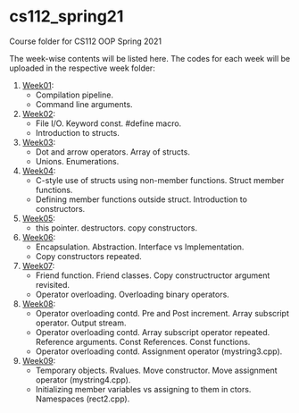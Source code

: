 # cs112_spring21
Course folder for CS112 OOP Spring 2021

The week-wise contents will be listed here. The codes for each week will be uploaded in the respective week folder:

1. [Week01](week01/):
	* Compilation pipeline.
	* Command line arguments.
2. [Week02](week02/):
	* File I/O. Keyword const. #define macro.
	* Introduction to structs.
3. [Week03](week03/):
	* Dot and arrow operators. Array of structs.
	* Unions. Enumerations.
4. [Week04](week04/):
	* C-style use of structs using non-member functions. Struct member functions.
	* Defining member functions outside struct. Introduction to constructors.
5. [Week05](week05/):
	* this pointer. destructors. copy constructors.
6. [Week06](week06/):
	* Encapsulation. Abstraction. Interface vs Implementation.
	* Copy constructors repeated.
7. [Week07](week07/):
	* Friend function. Friend classes. Copy constructructor argument revisited.
	* Operator overloading. Overloading binary operators.
8. [Week08](week08/):
	* Operator overloading contd. Pre and Post increment. Array subscript operator. Output stream.
	* Operator overloading contd. Array subscript operator repeated. Reference arguments. Const References. Const functions.
	* Operator overloading contd. Assignment operator (mystring3.cpp).
9. [Week09](week09/):
	* Temporary objects. Rvalues. Move constructor. Move assignment operator (mystring4.cpp).
	* Initializing member variables vs assigning to them in ctors. Namespaces (rect2.cpp).

